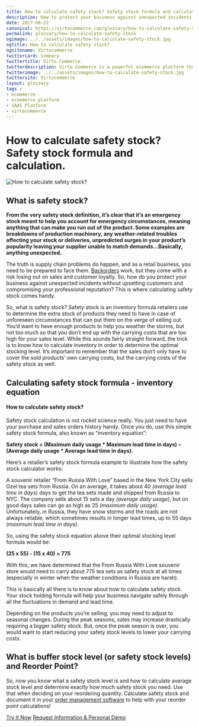 ```yaml
--- 
title: How to calculate safety stock? Safety stock formula and calculation.
description: How to protect your business against unexpected incidents without upsetting customers and compromising your professional reputation? This is where calculating safety stock comes handy. Learn more about safety stock formula and calculation in this article.
date: 2017-08-22 
canonical: https://virtocommerce.com/glossary/how-to-calculate-safety-stock
permalink: glossary/how-to-calculate-safety-stock
ogimage: ../../assets/images/how-to-calculate-safety-stock.jpg
ogtitle: How to calculate safety stock?
ogsitename: Virtocommerce
twittercard: summary
twittertitle: Virto Commerce
twitterdescription: Virto Commerce is a powerful ecommerce platform that includes everything you need to create an online store and sell online. Try it free with Free Community License
twitterimage: ../../assets/images/how-to-calculate-safety-stock.jpg
twittersite: Virtocommerce
layout: glossary
tags : 
- ecommerce
- ecommerce platform
- SAAS Platform
- virtocommerce 
---
```

<div class="business-cnt">
    <div class="head __cart">
        <h1>How to calculate safety stock? Safety stock formula and calculation.</h1>
    </div>
    <img alt="How to calculate safety stock?" src="assets/images/how-to-calculate-safety-stock.jpg" />
    <h2>What is safety stock?</h2>
    <p class="text"><strong>From the very safety stock definition, it’s clear that it’s an emergency stock meant to help you account for emergency circumstances, meaning anything that can make you run out of the product. Some examples are breakdowns of production machinery, any weather-related troubles affecting your stock or deliveries, unpredicted surges in your product’s popularity leaving your supplier unable to match demands…Basically, anything unexpected.</strong></p>
    <p class="text">The truth is supply chain problems do happen, and as a retail business, you need to be prepared to face them. <a href="{{ '/glossary/what-is-backorder' | absolute_url }}">Backorders</a>  work, but they come with a risk losing out on sales and customer loyalty. So, how do you protect your business against unexpected incidents without upsetting customers and compromising your professional reputation? This is where calculating safety stock comes handy.</p>
    <p class="text">So, what is safety stock? Safety stock is an inventory formula retailers use to determine the extra stock of products they need to have in case of unforeseen circumstances that can put them on the verge of selling out. You’d want to have enough products to help you weather the storms, but not too much so that you don’t end up with the carrying costs that are too high for your sales level. While this sounds fairly straight forward, the trick is to know how to calculate inventory in order to determine the optimal stocking level. It’s important to remember that the sales don’t only have to cover the sold products’ own carrying costs, but the carrying costs of the safety stock as well.</p>
    <h2>Calculating safety stock formula - inventory equation</h2>
    <p class="text"></p>
    <h4>How to calculate safety stock?</h4>
    Safety stock calculation is not rocket science really. You just need to have your purchase and sales orders history handy. Once you do, use this simple safety stock formula, also known as “inventory equation”:</p>  
    <p class="text"><strong>Safety stock = (Maximum daily usage * Maximum lead time in days) – (Average daily usage * Average lead time in days).</strong></p>
    <p class="text">
    Here’s a retailer’s safety stock formula example to illustrate how the safety stock calculator works:</p>
    <p class="text">
    A souvenir retailer “From Russia With Love” based in the New York City sells Gzel tea sets from Russia. On an average, it takes about 40 <i>(average lead time in days)</i> days to get the tea sets made and shipped from Russia to NYC. The company sells about 15 sets a day <i>(average daily usage)</i>, but on good days sales can go as high as 25 <i>(maximum daily usage)</i>. Unfortunately, in Russia, they have snow storms and the roads are not always reliable, which sometimes results in longer lead times, up to 55 days <i>(maximum lead time in days)</i>.</p>
    <p class="text">
    So, using the safety stock equation above their optimal stocking level formula would be:</p>
    <p class="text"><strong>(25 x 55) - (15 x 40) = 775</strong>
    </p>
    <p class="text">With this, we have determined that the From Russia With Love souvenir store would need to carry about 775 tea sets as safety stock at all times (especially in winter when the weather conditions in Russia are harsh). </p>
    <p class="text">This is basically all there is to know about how to calculate safety stock. Your stock holding formula will help your business navigate safely through all the fluctuations in demand and lead time.</p>
    <p class="text">Depending on the products you’re selling, you may need to adjust to seasonal changes. During the peak seasons, sales may increase drastically requiring a bigger safety stock. But, once the peak season is over, you would want to start reducing your safety stock levels to lower your carrying costs. </p>
    <h2>What is buffer stock level (or safety stock levels) and Reorder Point?</h2>
    <p class="text">
    So, now you know what a safety stock level is and how to calculate average stock level and determine exactly how much safety stock you need. Use that when deciding on your reordering quantity. Calculate safety stock and document it in your <a href="{{ 'https://virtocommerce.com/order-management-software' | absolute_url }}">order management software</a> to help with your reorder point calculations! 
<div class="buttons">
        <a class="button fill" href="/try-now">Try It Now</a>
        <a class="button fill" href="/contact-us">Request Information & Personal Demo</a>
    </div>
</div>
